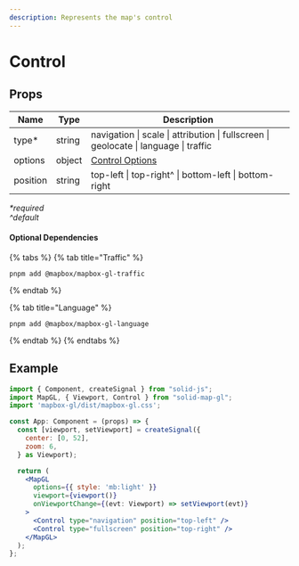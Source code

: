 ```yaml
---
description: Represents the map's control
---
```


# Control

## Props

| Name     | Type   | Description                                                                          |
| -------- | ------ | ------------------------------------------------------------------------------------ |
| type\*   | string | navigation \| scale \| attribution \| fullscreen \| geolocate \| language \| traffic |
| options  | object | [Control Options](https://docs.mapbox.com/mapbox-gl-js/api/markers/)                 |
| position | string | top-left \| top-right^ \| bottom-left \| bottom-right                                |

_\*required_\
_^default_

#### Optional Dependencies

{% tabs %}
{% tab title="Traffic" %}

```
pnpm add @mapbox/mapbox-gl-traffic
```

{% endtab %}

{% tab title="Language" %}

```
pnpm add @mapbox/mapbox-gl-language
```

{% endtab %}
{% endtabs %}

## Example

```jsx
import { Component, createSignal } from "solid-js";
import MapGL, { Viewport, Control } from "solid-map-gl";
import 'mapbox-gl/dist/mapbox-gl.css';

const App: Component = (props) => {
  const [viewport, setViewport] = createSignal({
    center: [0, 52],
    zoom: 6,
  } as Viewport);

  return (
    <MapGL
      options={{ style: 'mb:light' }}
      viewport={viewport()}
      onViewportChange={(evt: Viewport) => setViewport(evt)}
    >
      <Control type="navigation" position="top-left" />
      <Control type="fullscreen" position="top-right" />
    </MapGL>
  );
};
```
